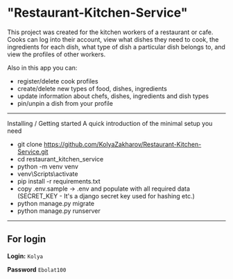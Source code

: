 # "Restaurant-Kitchen-Service"

  This project was created for the kitchen workers of a restaurant or cafe.
Cooks can log into their account, view what dishes they need to cook,
the ingredients for each dish, what type of dish a particular dish belongs to,
and view the profiles of other workers.

Also in this app you can:

- register/delete cook profiles
- create/delete new types of food, dishes, ingredients
- update information about chefs, dishes, ingredients and dish types
- pin/unpin a dish from your profile

---



Installing / Getting started
A quick introduction of the minimal setup you need

- git clone https://github.com/KolyaZakharov/Restaurant-Kitchen-Service.git
- cd restaurant_kitchen_service
- python -m venv venv
- venv\Scripts\activate
- pip install -r requirements.txt
- copy .env.sample -> .env and populate with all required data
  (SECRET_KEY - It's a django secret key used for hashing
etc.)
- python manage.py migrate
- python manage.py runserver

---
## For login
**Login:** `Kolya`

**Password**   `Ebolat100`

